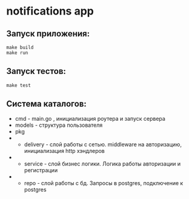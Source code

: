 notifications app
=
Запуск приложения:
-
    make build
    make run
Запуск тестов:
-
    make test

Система каталогов:
-
* cmd - main.go , инициализация роутера и запуск сервера
* models - структура пользователя
* pkg
* * delivery - слой работы с сетью. middleware на авторизацию, инициализация http хэндлеров
*  * service - слой бизнес логики. Логика работы авторизации и регистрации 
* * repo - слой работы с бд. Запросы в postgres, подключение к postgres
